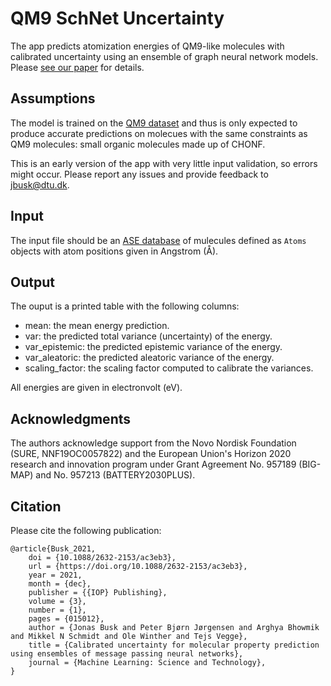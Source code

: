 # QM9 SchNet Uncertainty

The app predicts atomization energies of QM9-like molecules with calibrated uncertainty using an ensemble of graph neural network models.
Please [see our paper](https://doi.org/10.1088/2632-2153/ac3eb3) for details.


## Assumptions

The model is trained on the [QM9 dataset](https://doi.org/10.1038/sdata.2014.22) and thus is only expected to produce accurate predictions on molecues with the same constraints as QM9 molecules: small organic molecules made up of CHONF.

This is an early version of the app with very little input validation, so errors might occur.
Please report any issues and provide feedback to jbusk@dtu.dk.


## Input

The input file should be an [ASE database](https://wiki.fysik.dtu.dk/ase/ase/db/db.html) of mulecules defined as `Atoms` objects with atom positions given in Angstrom (Å).


## Output

The ouput is a printed table with the following columns:

* mean: the mean energy prediction.
* var: the predicted total variance (uncertainty) of the energy.
* var_epistemic: the predicted epistemic variance of the energy.
* var_aleatoric: the predicted aleatoric variance of the energy.
* scaling_factor: the scaling factor computed to calibrate the variances.

All energies are given in electronvolt (eV).


## Acknowledgments

The authors acknowledge support from the Novo Nordisk Foundation (SURE, NNF19OC0057822) and the European Union's Horizon 2020 research and innovation program under Grant Agreement No. 957189 (BIG-MAP) and No. 957213 (BATTERY2030PLUS).


## Citation

Please cite the following publication:

    @article{Busk_2021,
    	doi = {10.1088/2632-2153/ac3eb3},
    	url = {https://doi.org/10.1088/2632-2153/ac3eb3},
    	year = 2021,
    	month = {dec},
    	publisher = {{IOP} Publishing},
    	volume = {3},
    	number = {1},
    	pages = {015012},
    	author = {Jonas Busk and Peter Bjørn Jørgensen and Arghya Bhowmik and Mikkel N Schmidt and Ole Winther and Tejs Vegge},
    	title = {Calibrated uncertainty for molecular property prediction using ensembles of message passing neural networks},
    	journal = {Machine Learning: Science and Technology},
    }
